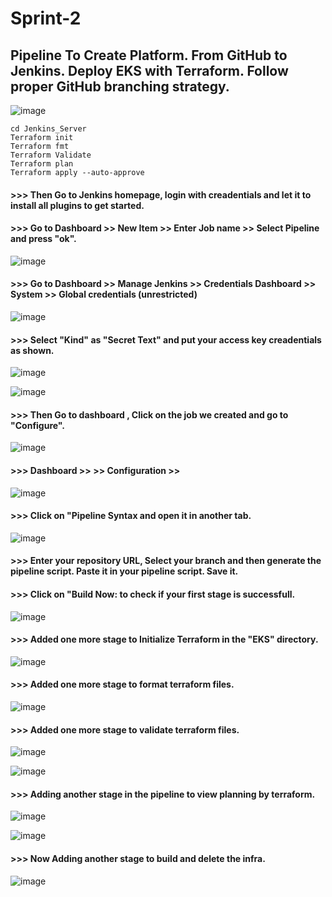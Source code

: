 # Sprint-2
## Pipeline To Create Platform. From GitHub to Jenkins. Deploy EKS with Terraform. Follow proper GitHub branching strategy.


![image](https://github.com/howdycloudyarsh/Sprint-2/assets/133496386/646e3f60-bf0b-4f00-8c7b-c219c5da00f6)

````
cd Jenkins_Server
Terraform init
Terraform fmt
Terraform Validate
Terraform plan
Terraform apply --auto-approve
````

#### >>> Then Go to Jenkins homepage, login with creadentials and let it to install all plugins to get started. 

#### >>> Go to Dashboard >> New Item >> Enter Job name >> Select Pipeline and press "ok".


![image](https://github.com/howdycloudyarsh/Sprint-2/assets/133496386/e83a05c6-e42a-4f6a-9134-9a8f1e457cbc)


#### >>> Go to Dashboard >> Manage Jenkins >> Credentials Dashboard >> System >> Global credentials (unrestricted)


![image](https://github.com/howdycloudyarsh/Sprint-2/assets/133496386/cea2ed6b-bbf9-4d08-aff9-7c1e34308b42)


#### >>> Select "Kind" as "Secret Text" and put your access key creadentials as shown.


![image](https://github.com/howdycloudyarsh/Sprint-2/assets/133496386/33c494c8-0152-4875-8a97-c285dba0c240)


![image](https://github.com/howdycloudyarsh/Sprint-2/assets/133496386/56695a12-8f27-4d62-9d12-230e51f7c196)


#### >>> Then Go to dashboard , Click on the job we created and go to "Configure".


![image](https://github.com/howdycloudyarsh/Sprint-2/assets/133496386/f1d3ea76-d951-4545-99f0-f51b16f333a6)



#### >>> Dashboard >> <terraform-eks-cicd> >> Configuration >> <Pipeline Section>


![image](https://github.com/howdycloudyarsh/Sprint-2/assets/133496386/e9a0c652-0416-41ad-af09-08c5db2d19ab)


#### >>> Click on "Pipeline Syntax and open it in another tab.


![image](https://github.com/howdycloudyarsh/Sprint-2/assets/133496386/ef4ee3ce-a5fd-4693-8f0a-6942c01f6496)


#### >>> Enter your repository URL, Select your branch and then generate the pipeline script. Paste it in your pipeline script. Save it.


#### >>> Click on "Build Now: to check if your first stage is successfull.


![image](https://github.com/howdycloudyarsh/Sprint-2/assets/133496386/05c0f041-4ffc-4362-8d64-b31046ba3110)


#### >>> Added one more stage to Initialize Terraform in the "EKS" directory.

![image](https://github.com/howdycloudyarsh/Sprint-2/assets/133496386/248c3e22-18d6-4a7c-9dfc-f3ddd048533a)


#### >>> Added one more stage to format terraform files.


![image](https://github.com/howdycloudyarsh/Sprint-2/assets/133496386/ec83f96f-1c0d-42e5-b913-78e3bd1b317e)


#### >>> Added one more stage to validate terraform files.


![image](https://github.com/howdycloudyarsh/Sprint-2/assets/133496386/2438389c-251c-4875-a818-24924e9a5b0c)


![image](https://github.com/howdycloudyarsh/Sprint-2/assets/133496386/001c1349-8c95-4c50-a88c-0d6eefa167ca)



#### >>> Adding another stage in the pipeline to view planning by terraform.


![image](https://github.com/howdycloudyarsh/Sprint-2/assets/133496386/e0b7bb66-588c-459c-a0de-db21f4edd07c)


![image](https://github.com/howdycloudyarsh/Sprint-2/assets/133496386/10509d1f-50aa-4ef5-be5f-6e63d0aed84d)


#### >>> Now Adding another stage to build and delete the infra.


![image](https://github.com/howdycloudyarsh/Sprint-2/assets/133496386/8c27f562-3a47-4ef9-9525-9e66afc64f66)



















